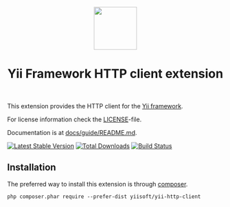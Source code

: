 <p align="center">
    <a href="https://github.com/yiisoft" target="_blank">
        <img src="https://avatars0.githubusercontent.com/u/993323" height="100px">
    </a>
    <h1 align="center">Yii Framework HTTP client extension</h1>
    <br>
</p>

This extension provides the HTTP client for the [Yii framework](http://www.yiiframework.com).

For license information check the [LICENSE](LICENSE.md)-file.

Documentation is at [docs/guide/README.md](docs/guide/README.md).

[![Latest Stable Version](https://poser.pugx.org/yiisoft/yii-http-client/v/stable.png)](https://packagist.org/packages/yiisoft/yii-http-client)
[![Total Downloads](https://poser.pugx.org/yiisoft/yii-http-client/downloads.png)](https://packagist.org/packages/yiisoft/yii-http-client)
[![Build Status](https://travis-ci.com/yiisoft/yii-http-client.svg?branch=master)](https://travis-ci.com/yiisoft/yii-http-client)


Installation
------------

The preferred way to install this extension is through [composer](http://getcomposer.org/download/).

```
php composer.phar require --prefer-dist yiisoft/yii-http-client
```
